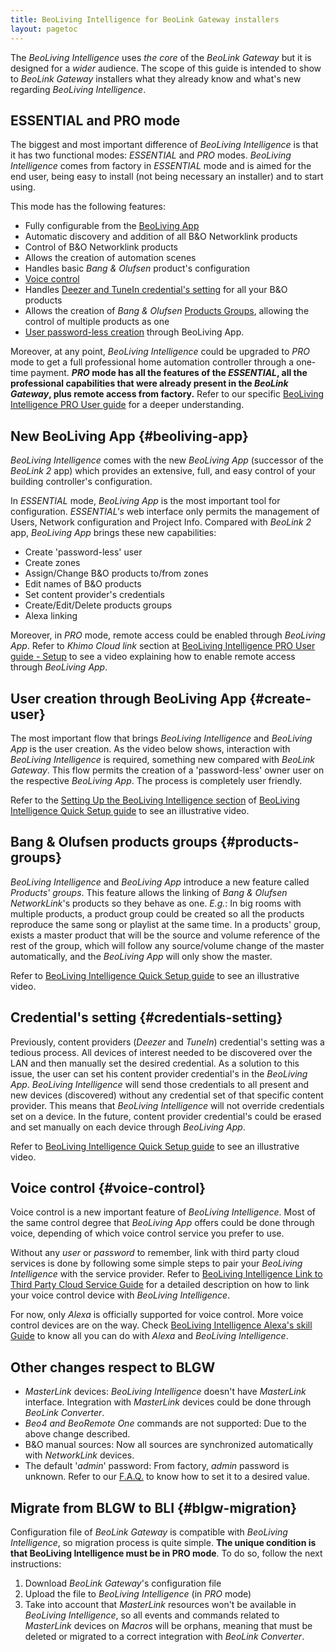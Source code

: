 ```yaml
---
title: BeoLiving Intelligence for BeoLink Gateway installers
layout: pagetoc
---
```


The _BeoLiving Intelligence_ uses _the core_ of the _BeoLink Gateway_ but it is designed for a _wider_ audience.
The scope of this guide is intended to show to _BeoLink Gateway_ installers what they already know and what's new regarding _BeoLiving Intelligence_.

## ESSENTIAL and PRO mode

The biggest and most important difference of _BeoLiving Intelligence_ is that it has two functional modes: _ESSENTIAL_ and _PRO_ modes. _BeoLiving 
Intelligence_ comes from factory in _ESSENTIAL_ mode and is aimed for the end user, being easy to install (not being necessary an installer) and 
to start using. 

This mode has the following features: 

 - Fully configurable from the [BeoLiving App](#beoliving-app)
 - Automatic discovery and addition of all B&O Networklink products
 - Control of B&O Networklink products
 - Allows the creation of automation scenes
 - Handles basic _Bang & Olufsen_ product's configuration
 - [Voice control](#voice-control)
 - Handles [Deezer and TuneIn credential's setting](#credentials-setting) for all your B&O products
 - Allows the creation of _Bang & Olufsen_ [Products Groups](#products-groups), allowing the control of multiple products as one
 - [User password-less creation](#create-user) through BeoLiving App.  

Moreover, at any point, _BeoLiving Intelligence_ could be upgraded to _PRO_ mode to get a full professional home automation controller through a 
one-time payment. **_PRO_ mode has all the features of the _ESSENTIAL_, all the professional capabilities that were already present in the 
_BeoLink Gateway_, plus remote access from factory.** Refer to our specific [BeoLiving Intelligence PRO User guide](bli-pro-user-guide.md) for a 
deeper understanding.

## New BeoLiving App {#beoliving-app}

_BeoLiving Intelligence_ comes with the new _BeoLiving App_ (successor of the _BeoLink 2_ app) which provides an extensive, full, and easy control of your 
building controller's configuration.

In _ESSENTIAL_ mode, _BeoLiving App_ is the most important tool for configuration. _ESSENTIAL's_ web interface only permits the management of Users, Network
 configuration and Project Info. Compared with _BeoLink 2_ app, _BeoLiving App_ brings these new capabilities: 

- Create 'password-less' user
- Create zones
- Assign/Change B&O products to/from zones
- Edit names of B&O products
- Set content provider's credentials
- Create/Edit/Delete products groups
- Alexa linking

Moreover, in _PRO_ mode, remote access could be enabled through _BeoLiving App_. Refer to _Khimo Cloud link_ section at [BeoLiving Intelligence PRO User guide - Setup](bli-pro-user-guide.md#setup) to see a video explaining how to enable remote access through _BeoLiving App_.

## User creation through BeoLiving App {#create-user}

The most important flow that brings _BeoLiving Intelligence_ and _BeoLiving App_ is the user creation. As the video below shows, interaction with 
_BeoLiving Intelligence_ is required, something new compared with _BeoLink Gateway_. This flow permits the creation of a 'password-less' owner user on 
the respective _BeoLiving App_. The process is completely user friendly.

Refer to the [Setting Up the BeoLiving Intelligence section](bli-quick-setup-guide.md#setup) of 
[BeoLiving Intelligence Quick Setup guide](bli-quick-setup-guide.md) to see an illustrative video.

## Bang & Olufsen products groups {#products-groups}

_BeoLiving Intelligence_ and _BeoLiving App_ introduce a new feature called _Products' groups_. This feature allows the linking of _Bang & Olufsen NetworkLink_'s products so they behave as one. _E.g._: In big rooms with multiple products, a product group could be created so all the products reproduce the same song or playlist at the same time. In a products' group, exists a master product that will be the source and volume reference of the rest of the group, which will follow any source/volume change of the master automatically, and the _BeoLiving App_ will only show the master.

Refer to [BeoLiving Intelligence Quick Setup guide](bli-quick-setup-guide.md#products-groups) to see an illustrative video.

## Credential's setting {#credentials-setting}

Previously, content providers (_Deezer_ and _TuneIn_) credential's setting was a tedious process. All devices of interest needed to be discovered over the LAN and then manually set the desired credential.
As a solution to this issue, the user can set his content provider credential's in the _BeoLiving App_. _BeoLiving Intelligence_ will send those 
credentials to all present and new devices (discovered) without any credential set of that specific content provider. This means that 
_BeoLiving Intelligence_ will not override credentials set on a device. In the future, content provider credential's could be erased and set manually on each device through _BeoLiving App_.

Refer to [BeoLiving Intelligence Quick Setup guide](bli-quick-setup-guide.md#products-groups) to see an illustrative video.

## Voice control {#voice-control}

Voice control is a new important feature of _BeoLiving Intelligence_. Most of the same control degree that _BeoLiving App_ offers could be done 
through voice, depending of which voice control service you prefer to use.  

Without any _user_ or _password_ to remember, link with third party cloud services is done by following some simple steps to pair your _BeoLiving 
Intelligence_ with the service provider. Refer to [BeoLiving Intelligence Link to Third Party Cloud Service Guide](bli-link-third-party-service.html)
 for a detailed description on how to link your voice control device with _BeoLiving Intelligence_.

For now, only _Alexa_ is officially supported for voice control. More voice control devices are on the way. Check [BeoLiving Intelligence Alexa's 
skill Guide](bli-alexa.md) to know all you can do with _Alexa_ and _BeoLiving Intelligence_.

## Other changes respect to BLGW  

- _MasterLink_ devices: _BeoLiving Intelligence_ doesn't have _MasterLink_ interface. Integration with _MasterLink_ devices could be done through 
_BeoLink Converter_.
- _Beo4 and BeoRemote One_ commands are not supported: Due to the above change described.
- B&O manual sources: Now all sources are synchronized automatically with _NetworkLink_ devices.
- The default '_admin_' password: From factory, _admin_ password is unknown. Refer to our [F.A.Q.](bli-faq.md#admin-password) to know how to set 
it to a desired value.

## Migrate from BLGW to BLI {#blgw-migration}

Configuration file of _BeoLink Gateway_ is compatible with _BeoLiving Intelligence_, so migration process is quite simple. **The unique condition 
is that BeoLiving Intelligence must be in PRO mode**. To do so, follow the next instructions:

1. Download _BeoLink Gateway_'s configuration file
2. Upload the file to _BeoLiving Intelligence_ (in _PRO_ mode)
3. Take into account that _MasterLink_ resources won't be available in _BeoLiving Intelligence_, so all events and commands related to _MasterLink_ 
devices on _Macros_ will be orphans, meaning that must be deleted or migrated to a correct integration with _BeoLink Converter_.
